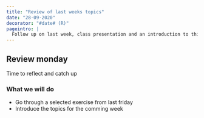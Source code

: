 ```yaml
---
title: "Review of last weeks topics"
date: "28-09-2020"
decorator: "#date# (R)"
pageintro: |
  Follow up on last week, class presentation and an introduction to this week
---
```


## Review monday
Time to reflect and catch up

### What we will do
- Go through a selected exercise from last friday
- Introduce the topics for the comming week